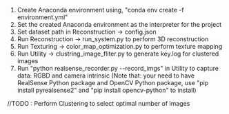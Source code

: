 1. Create Anaconda environment using, "conda env create -f environment.yml"
2. Set the created Anaconda environment as the interpreter for the project
3. Set dataset path in Reconstruction -> config.json
4. Run Reconstruction -> run_system.py to perform 3D reconstruction
5. Run Texturing -> color_map_optimization.py to perform texture mapping
6. Run Utility -> clustring_image_fliter.py to generate key.log for clustered images
7. Run "python realsense_recorder.py --record_imgs" in Utility to capture data: RGBD and camera intrinsic (Note that: your need to have RealSense Python package and OpenCV Python package, use "pip install pyrealsense2" and "pip install opencv-python" to install)

//TODO : Perform Clustering to select optimal number of images
